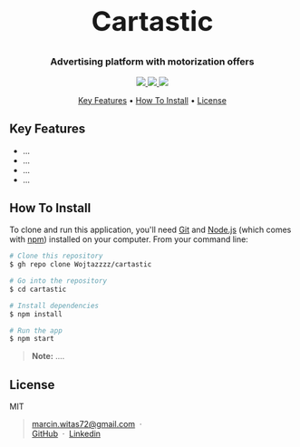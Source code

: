 <br>
<h1 align="center" style="font-size: 48px">
Cartastic
</h1>
<h3 align="center">Advertising platform with motorization offers</h3>

<p align="center">
  <a href="https://img.shields.io/badge/next.js-000000?style=for-the-badge&logo=nextdotjs&logoColor=white">
      <img src="https://img.shields.io/badge/next.js-000000?style=for-the-badge&logo=nextdotjs&logoColor=white">
  </a>
  <a href="https://img.shields.io/badge/typescript-%23007ACC.svg?style=for-the-badge&logo=typescript&logoColor=white">
    <img src="https://img.shields.io/badge/typescript-%23007ACC.svg?style=for-the-badge&logo=typescript&logoColor=white">
  </a>
  <a href="https://img.shields.io/badge/fastify-%23000000.svg?style=for-the-badge&logo=fastify&logoColor=white">
    <img src="https://img.shields.io/badge/fastify-%23000000.svg?style=for-the-badge&logo=fastify&logoColor=white">
  </a>
</p>

<p align="center">
  <a href="#key-features">Key Features</a> •
  <a href="#how-to-install">How To Install</a> •
  <a href="#license">License</a>
</p>

## Key Features

-   ...
-   ...
-   ...
-   ...

## How To Install

To clone and run this application, you'll need [Git](https://git-scm.com) and [Node.js](https://nodejs.org/en/download/) (which comes with [npm](http://npmjs.com)) installed on your computer. From your command line:

```bash
# Clone this repository
$ gh repo clone Wojtazzzz/cartastic

# Go into the repository
$ cd cartastic

# Install dependencies
$ npm install

# Run the app
$ npm start
```

> **Note:**
> ....

## License

MIT

> marcin.witas72@gmail.com &nbsp;&middot;&nbsp;             
> [GitHub](https://github.com/Wojtazzzz) &nbsp;&middot;&nbsp;
> [Linkedin](https://www.linkedin.com/in/marcin-witas-486682202/)
